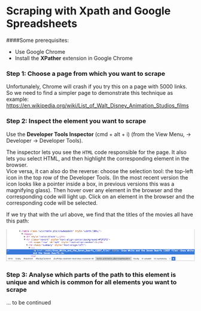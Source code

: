 # Scraping with Xpath and Google Spreadsheets

####Some prerequisites:

- Use Google Chrome
- Install the **XPather** extension in Google Chrome

### Step 1: Choose a page from which you want to scrape

Unfortunalely, Chrome will crash if you try this on a page with 5000 links. So we need to find a simpler page to demonstrate this technique as example: https://en.wikipedia.org/wiki/List_of_Walt_Disney_Animation_Studios_films

### Step 2: Inspect the element you want to scrape

Use the **Developer Tools Inspector** (cmd + alt + i) (from the View Menu, -> Developer -> Developer Tools).

The inspector lets you see the `HTML` code responsible for the page. It also lets you select HTML, and then highlight the corresponding element in the browser.  
Vice versa, it can also do the reverse: choose the selection tool: the top-left icon in the top row of the Developer Tools. (In the most recent version the icon looks like a pointer inside a box, in previous versions this was a magnifying glass). Then hover over any element in the browser and the corresponding code will light up. Click on an element in the browser and the corresponding code will be selected.

If we try that with the url above, we find that the titles of the movies all have this path:

![Web Inspector showing the path to the title of a Disney movie](images/disney_path_of_titles.png)

### Step 3: Analyse which parts of the path to this element is unique and which is common for all elements you want to scrape

... to be continued

